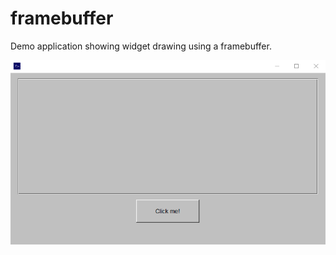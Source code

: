 # framebuffer
Demo application showing widget drawing using a framebuffer.

![alt_test](assets/framebuffer.gif)
